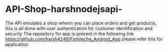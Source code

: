 # API-Shop-harshnodejsapi-
The API emulates a shop wherin you can place orders and get products, this is all done with user authentication for customer identification and security
The repository for app is present in the following link https://github.com/harsh4246/Famileche_Android_App please refer this for application
